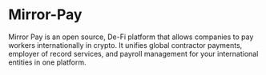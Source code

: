 # Mirror-Pay
Mirror Pay is an open source, De-Fi platform that allows companies to pay workers internationally in crypto.
It unifies global contractor payments, employer of record services, and payroll management for your international entities in one platform.
